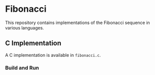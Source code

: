 # Fibonacci

This repository contains implementations of the Fibonacci sequence in various languages.

## C Implementation

A C implementation is available in `fibonacci.c`.

### Build and Run

